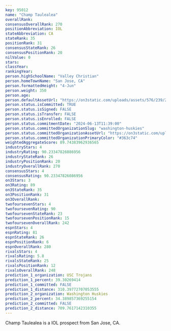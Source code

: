 ```yaml
---
key: 95012
name: "Champ Taulealea"
overallRank: 
consensusOverallRank: 270
positionAbbreviation: IOL
stateAbbreviation: CA
stateRank: 35
positionRank: 31
consensusStateRank: 26
consensusPositionRank: 20
nilValue: 0
stars: 
classYear: 
rankingYear: 
person.highSchoolName: "Valley Christian"
person.homeTownName: "San Jose, CA"
person.formattedHeight: "4-Jun"
person.weight: 350
person.age: 
person.defaultAssetUrl: "https://on3static.com/uploads/assets/576/239/239576.png"
person.status.isCommitted: TRUE
person.status.isSigned: FALSE
person.status.isTransfer: FALSE
person.status.isEnrolled: FALSE
person.status.commitmentDate: "2024-06-13T11:39:00"
person.status.committedOrganizationSlug: "washington-huskies"
person.status.committedOrganizationAssetUrl: "https://on3static.com/uploads/assets/343/150/150343.svg"
person.status.committedOrganizationPrimaryColor: "#363c74"
weightedAggregateScore: 89.74383962936565
industryStars: 4
industryRating: 90.23347826086956
industryStateRank: 26
industryPositionRank: 20
industryOverallRank: 270
consensusStars: 4
consensusRating: 90.23347826086956
on3Stars: 3
on3Rating: 89
on3StateRank: 35
on3PositionRank: 31
on3OverallRank: 
twofoursevenStars: 4
twofoursevenRating: 90
twofoursevenStateRank: 23
twofoursevenPositionRank: 15
twofoursevenOverallRank: 242
espnStars: 4
espnRating: 81
espnStateRank: 26
espnPositionRank: 6
espnOverallRank: 280
rivalsStars: 4
rivalsRating: 5.8
rivalsStateRank: 25
rivalsPositionRank: 12
rivalsOverallRank: 248
prediction_1_organization: USC Trojans
prediction_1_percent: 39.30269414
prediction_1_committed: FALSE
prediction_1_distance: 310.39772707053555
prediction_2_organization: Washington Huskies
prediction_2_percent: 34.389857369255154
prediction_2_committed: FALSE
prediction_2_distance: 709.7617142310355
---
```

Champ Taulealea is a IOL prospect from San Jose, CA.